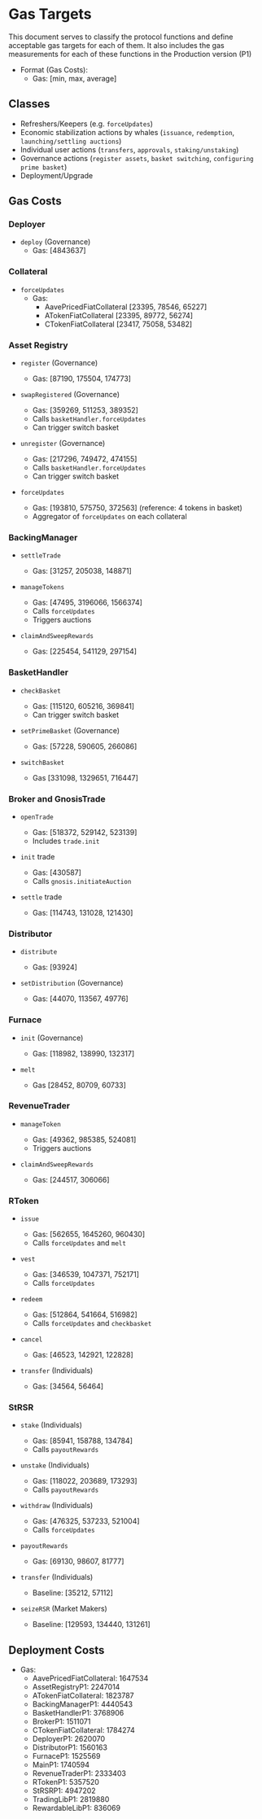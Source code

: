 # Gas Targets

This document serves to classify the protocol functions and define acceptable gas targets for each of them. It also includes the gas measurements for each of these functions in the Production version (P1)

- Format (Gas Costs):
  - Gas: [min, max, average]

## Classes

- Refreshers/Keepers (e.g. `forceUpdates`)
- Economic stabilization actions by whales (`issuance`, `redemption`, `launching/settling auctions`)
- Individual user actions (`transfers`, `approvals`, `staking/unstaking`)
- Governance actions (`register assets`, `basket switching`, `configuring prime basket`)
- Deployment/Upgrade

## Gas Costs

### Deployer

- `deploy` (Governance)
  - Gas: [4843637]

### Collateral

- `forceUpdates`
  - Gas:
    - AavePricedFiatCollateral [23395, 78546, 65227]
    - ATokenFiatCollateral [23395, 89772, 56274]
    - CTokenFiatCollateral [23417, 75058, 53482]

### Asset Registry

- `register` (Governance)
  - Gas: [87190, 175504, 174773]
  
- `swapRegistered` (Governance)
  - Gas: [359269, 511253, 389352]
  - Calls `basketHandler.forceUpdates`
  - Can trigger switch basket

- `unregister` (Governance)
  - Gas: [217296, 749472, 474155]
  - Calls `basketHandler.forceUpdates`
  - Can trigger switch basket

- `forceUpdates`
  - Gas: [193810, 575750, 372563] (reference: 4 tokens in basket)
  - Aggregator of `forceUpdates` on each collateral

### BackingManager

- `settleTrade`
  - Gas: [31257, 205038, 148871]

- `manageTokens`
  - Gas: [47495, 3196066, 1566374]
  - Calls `forceUpdates`
  - Triggers auctions
 
- `claimAndSweepRewards`
  - Gas: [225454, 541129, 297154]

### BasketHandler

- `checkBasket`
  - Gas: [115120, 605216, 369841]
  - Can trigger switch basket

- `setPrimeBasket` (Governance)
  - Gas: [57228, 590605, 266086]

- `switchBasket`
  - Gas [331098, 1329651, 716447]
  
### Broker and GnosisTrade

- `openTrade`
  - Gas: [518372, 529142, 523139]
  - Includes `trade.init`

- `init` trade
  - Gas: [430587]
  - Calls `gnosis.initiateAuction`

- `settle` trade
  - Gas: [114743, 131028, 121430]

### Distributor

- `distribute`
  - Gas: [93924]

- `setDistribution` (Governance)
  - Gas: [44070, 113567, 49776]

### Furnace

- `init` (Governance)
  - Gas: [118982, 138990, 132317]
 
- `melt`
  - Gas [28452, 80709, 60733]

### RevenueTrader

- `manageToken`
  - Gas: [49362, 985385, 524081]
  - Triggers auctions

- `claimAndSweepRewards`
  - Gas: [244517, 306066]

### RToken

- `issue`
  - Gas: [562655, 1645260, 960430]
  - Calls `forceUpdates` and `melt`

- `vest`
  - Gas: [346539, 1047371, 752171]
  - Calls `forceUpdates`

- `redeem`
  - Gas: [512864, 541664, 516982]
  - Calls `forceUpdates` and `checkbasket`
 
- `cancel`
  - Gas: [46523, 142921, 122828]

- `transfer` (Individuals)
  - Gas: [34564, 56464]

### StRSR

- `stake` (Individuals)
  - Gas: [85941, 158788, 134784]
  - Calls `payoutRewards`

- `unstake` (Individuals)
  - Gas: [118022, 203689, 173293]
  - Calls `payoutRewards`

- `withdraw` (Individuals)
  - Gas: [476325, 537233, 521004]
  - Calls `forceUpdates`

- `payoutRewards`
  - Gas: [69130, 98607, 81777]

- `transfer` (Individuals)
  - Baseline: [35212, 57112]

- `seizeRSR` (Market Makers)
  - Baseline: [129593, 134440, 131261]

## Deployment Costs

- Gas:
  - AavePricedFiatCollateral: 1647534
  - AssetRegistryP1:          2247014
  - ATokenFiatCollateral:     1823787
  - BackingManagerP1:         4440543
  - BasketHandlerP1:          3768906
  - BrokerP1:                 1511071
  - CTokenFiatCollateral:     1784274
  - DeployerP1:               2620070
  - DistributorP1:            1560163
  - FurnaceP1:                1525569
  - MainP1:                   1740594
  - RevenueTraderP1:          2333403
  - RTokenP1:                 5357520
  - StRSRP1:                  4947202
  - TradingLibP1:             2819880
  - RewardableLibP1:          836069
